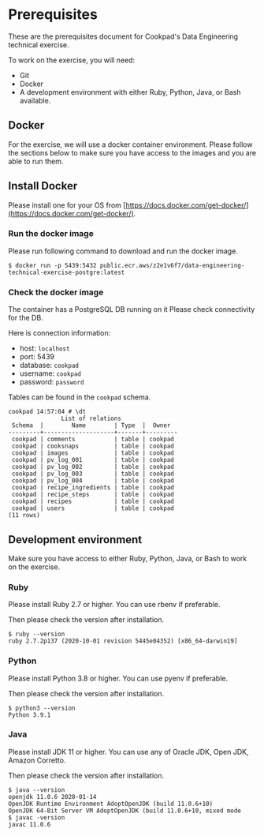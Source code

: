 # Prerequisites

These are the prerequisites document for Cookpad's Data Engineering technical exercise.

To work on the exercise, you will need:

- Git
- Docker
- A development environment with either Ruby, Python, Java, or Bash available.

## Docker

For the exercise, we will use a docker container environment.
Please follow the sections below to make sure you have access to the images and you are able to run them.

## Install Docker

Please install one for your OS from [https://docs.docker.com/get-docker/](https://docs.docker.com/get-docker/).

### Run the docker image

Please run following command to download and run the docker image.

```
$ docker run -p 5439:5432 public.ecr.aws/z2e1v6f7/data-engineering-technical-exercise-postgre:latest
```

### Check the docker image

The container has a PostgreSQL DB running on it
Please check connectivity for the DB.

Here is connection information:

- host: `localhost`
- port: 5439
- database: `cookpad`
- username: `cookpad`
- password: `password`

Tables can be found in the `cookpad` schema.

```
cookpad 14:57:04 # \dt
               List of relations
 Schema  |        Name        | Type  |  Owner
---------+--------------------+-------+---------
 cookpad | comments           | table | cookpad
 cookpad | cooksnaps          | table | cookpad
 cookpad | images             | table | cookpad
 cookpad | pv_log_001         | table | cookpad
 cookpad | pv_log_002         | table | cookpad
 cookpad | pv_log_003         | table | cookpad
 cookpad | pv_log_004         | table | cookpad
 cookpad | recipe_ingredients | table | cookpad
 cookpad | recipe_steps       | table | cookpad
 cookpad | recipes            | table | cookpad
 cookpad | users              | table | cookpad
(11 rows)
```

## Development environment

Make sure you have access to either Ruby, Python, Java, or Bash to work on the exercise.

### Ruby

Please install Ruby 2.7 or higher. You can use rbenv if preferable.

Then please check the version after installation.
```
$ ruby --version
ruby 2.7.2p137 (2020-10-01 revision 5445e04352) [x86_64-darwin19]
```

### Python

Please install Python 3.8 or higher. You can use pyenv if preferable.

Then please check the version after installation.
```
$ python3 --version
Python 3.9.1
```

### Java

Please install JDK 11 or higher. You can use any of Oracle JDK, Open JDK, Amazon Corretto.

Then please check the version after installation.

```
$ java --version
openjdk 11.0.6 2020-01-14
OpenJDK Runtime Environment AdoptOpenJDK (build 11.0.6+10)
OpenJDK 64-Bit Server VM AdoptOpenJDK (build 11.0.6+10, mixed mode
$ javac -version
javac 11.0.6
```
